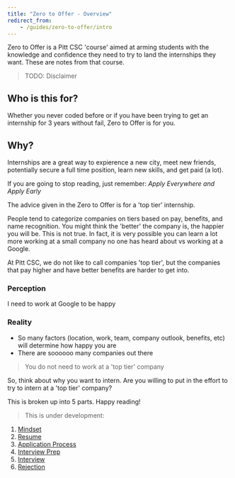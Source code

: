 ```yaml
---
title: "Zero to Offer - Overview"
redirect_from:
	- /guides/zero-to-offer/intro
---
```


Zero to Offer is a Pitt CSC 'course' aimed at arming students with the knowledge and confidence they
need to try to land the internships they want. These are notes from that course.

> TODO: Disclaimer

## Who is this for?

Whether you never coded before or if you have been trying to get an internship for 3 years without fail, Zero to Offer is for you.

## Why?

Internships are a great way to expierence a new city, meet new friends, potentially secure a full time
position, learn new skills, and get paid (a lot).

If you are going to stop reading, just remember: _Apply Everywhere and Apply Early_

The advice given in the Zero to Offer is for a 'top tier' internship.

People tend to categorize companies on tiers based on pay, benefits, and name recognition. You might
think the 'better' the company is, the happier you will be. This is not true. In fact, it is
very possible you can learn a lot more working at a small company no one has heard about vs working at
a Google.

At Pitt CSC, we do not like to call companies 'top tier', but the companies that pay higher and have better benefits are harder to get into.

### Perception

I need to work at Google to be happy

### Reality

- So many factors (location, work, team, company outlook, benefits, etc) will determine how happy you are
- There are soooooo many companies out there

> You do not need to work at a 'top tier' company

So, think about why you want to intern. Are you willing to put in the effort to try to intern at a 'top tier' company?

This is broken up into 5 parts. Happy reading!

> This is under development:

1. [Mindset](/guides/zero-to-offer/mindset)
2. [Resume](/guides/zero-to-offer/resume)
3. [Application Process](/guides/zero-to-offer/application-process)
4. [Interview Prep](/guides/zero-to-offer/interview-prep)
5. [Interview](/guides/zero-to-offer/interview)
6. [Rejection](/guides/zero-to-offer/rejection)
